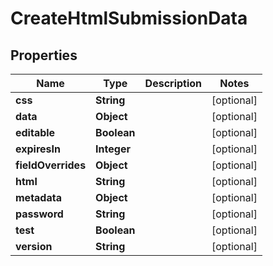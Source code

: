 

# CreateHtmlSubmissionData


## Properties

| Name | Type | Description | Notes |
|------------ | ------------- | ------------- | -------------|
|**css** | **String** |  |  [optional] |
|**data** | **Object** |  |  [optional] |
|**editable** | **Boolean** |  |  [optional] |
|**expiresIn** | **Integer** |  |  [optional] |
|**fieldOverrides** | **Object** |  |  [optional] |
|**html** | **String** |  |  [optional] |
|**metadata** | **Object** |  |  [optional] |
|**password** | **String** |  |  [optional] |
|**test** | **Boolean** |  |  [optional] |
|**version** | **String** |  |  [optional] |



